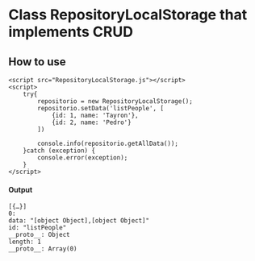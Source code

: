# Class RepositoryLocalStorage that implements CRUD

## How to use

```
<script src="RepositoryLocalStorage.js"></script>
<script>
    try{
        repositorio = new RepositoryLocalStorage();
        repositorio.setData('listPeople', [
            {id: 1, name: 'Tayron'},
            {id: 2, name: 'Pedro'}
        ])
        
        console.info(repositorio.getAllData());
    }catch (exception) {
        console.error(exception);
    }
</script>

```

#### Output

```
[{…}]
0:
data: "[object Object],[object Object]"
id: "listPeople"
__proto__: Object
length: 1
__proto__: Array(0)
```
